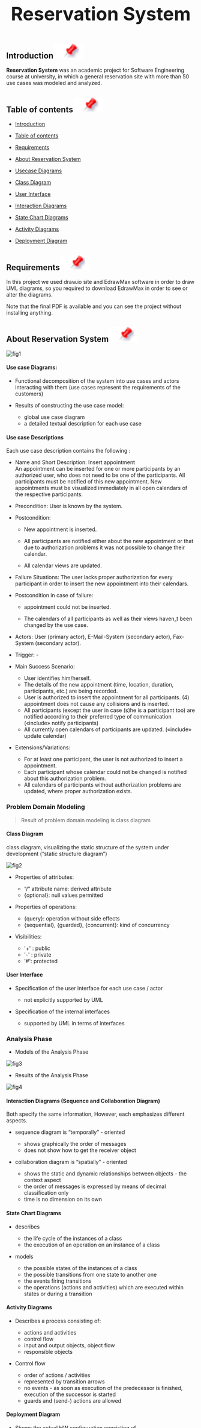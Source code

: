 <h1 align="center" style="display: block; font-size: 3.5em; font-weight: bold; margin-block-start: 1em; margin-block-end: 1em;">

<br /><br /><strong>Reservation System</strong>

</h1>


## Introduction[![](https://raw.githubusercontent.com/aregtech/areg-sdk/master/docs/img/pin.svg)](#introduction)

  

**Reservation System** was an academic project for Software Engineering course at university, in which a general reservation site with more than 50 use cases was modeled and analyzed.

  

  

## Table of contents[![](https://raw.githubusercontent.com/aregtech/areg-sdk/master/docs/img/pin.svg)](#table-of-contents)

- [Introduction](#introduction)

- [Table of contents](#table-of-contents)

- [Requirements](#requirements)

- [About Reservation System](#software)

- [Usecase Diagrams](#Usecase-Diagrams)

- [Class Diagram](#logging-service)

- [User Interface](#development)

- [Interaction Diagrams](#development)

- [State Chart Diagrams](#development)

- [Activity Diagrams](#development)

- [Deployment Diagram](#development)

  

  

  

## Requirements[![](https://raw.githubusercontent.com/aregtech/areg-sdk/master/docs/img/pin.svg)](#requirements)

  

In this project we used draw.io site and EdrawMax software in order to draw UML diagrams, so you required to download EdrawMax in order to see or alter the diagrams.

  

Note that the final PDF is available and you can see the project without installing anything.

  

  

## About Reservation System[![](https://raw.githubusercontent.com/aregtech/areg-sdk/master/docs/img/pin.svg)](#software)

<img width="1230" alt="fig1" src="https://user-images.githubusercontent.com/87521998/217460349-8895d69a-2ee3-4272-ad5f-6c7f66aa9828.png">



#### Use case Diagrams: 
- Functional decomposition of the system into use cases and actors interacting with them (use cases represent the requirements of the customers)

- Results of constructing the use case model:
  - global use case diagram  
  - a detailed textual description for each use case
  

#### Use case Descriptions
Each use case description contains the following : 
-   Name and Short Description: Insert appointment  
    An appointment can be inserted for one or more participants by an authorized
    user, who does not need to be one of the participants. All participants must be notified of this new appointment. New appointments must be visualized immediately in all open calendars of the respective participants.
    
-    Precondition: User is known by the system.
    
-  Postcondition:
    
    - New appointment is inserted.
    
    -  All participants are notified either about the new appointment or that due to authorization problems it was not possible to change their calendar.
    
    -  All calendar views are updated.
    

-  Failure Situations: The user lacks proper authorization for every participant in order to insert the new appointment into their calendars.

-   Postcondition in case of failure:
    
    -  appointment could not be inserted.
    
    -  The calendars of all participants as well as their views haven„t been changed by the use case.
    
-    Actors: User (primary actor), E-Mail-System (secondary actor), Fax-System (secondary actor).
    
-   Trigger: -
    
-    Main Success Scenario:
	   - User identifies him/herself.
     - The details of the new appointment (time, location, duration, participants, etc.) are being recorded.
     -  User is authorized to insert the appointment for all participants. (4) appointment does not cause any collisions and is inserted.
     -  All participants (except the user in case (s)he is a participant too) are notified according to their preferred type of communication («include» notify participants)
     -  All currently open calendars of participants are updated. («include» update calendar)
    
- Extensions/Variations:  
  -  For at least one participant, the user is not authorized to insert a appointment.
  -  Each participant whose calendar could not be changed is notified about this authorization problem.
  -  All calendars of participants without authorization problems are updated, where proper authorization exists.


### Problem Domain Modeling
> Result of problem domain modeling is class diagram

#### Class Diagram
class diagram, visualizing the static structure of the system under development (“static structure diagram”)

<img width="1171" alt="fig2" src="https://user-images.githubusercontent.com/87521998/217464890-bbaa7c92-b527-494d-a714-c5f5a924adc7.png">

- Properties of attributes:
  - “/” attribute name: derived attribute
  -  {optional}: null values permitted

- Properties of operations: 
  - {query}: operation without side effects
  - {sequential}, {guarded}, {concurrent}: kind of concurrency 

- Visibilities:
  -  '+' : public  
  - '-' : private  
  - '#': protected

#### User Interface
- Specification of the user interface for each use case / actor
  - not explicitly supported by UML

-  Specification of the internal interfaces  
   -  supported by UML in terms of interfaces
  
### Analysis Phase
* Models of the Analysis Phase

<img width="1192" alt="fig3" src="https://user-images.githubusercontent.com/87521998/217464538-6d46693b-9db9-4829-8a02-f8f9ed488617.png">


* Results of the Analysis Phase

<img width="1219" alt="fig4" src="https://user-images.githubusercontent.com/87521998/217464663-470e6c51-bb56-4ce5-8e24-6587545b7f40.png">


  

#### Interaction Diagrams (Sequence and Collaboration Diagram)
 Both specify the same information, However, each emphasizes different aspects.

- sequence diagram is “temporally” - oriented
   -  shows graphically the order of messages
    - does not show how to get the receiver object  
    
 - collaboration diagram is “spatially” - oriented
    - shows the static and dynamic relationships between objects - the context aspect
     - the order of messages is expressed by means of decimal classification only
     -  time is no dimension on its own

  

#### State Chart Diagrams
- describes  
  - the life cycle of the instances of a class
  -  the execution of an operation on an instance of a class
  
- models
   -  the possible states of the instances of a class
   -  the possible transitions from one state to another one
   - the events firing transitions
   -  the operations (actions and activities) which are executed within states or during a transition
  

#### Activity Diagrams
- Describes a process
consisting of:
   -  actions and activities  
   -  control flow  
   -  input and output objects, object flow 
   - responsible objects
  
  
- Control flow
  - order of actions / activities
  -  represented by transition arrows
  - no events - as soon as execution of the predecessor is finished, execution of the successor is started
   - guards and (send-) actions are allowed

#### Deployment Diagram
- Shows the actual HW configuration consisting of
   - nodes (processors (default), I/O, ...) 
   -  SW-components  
   - processes  
   -  objects and of the communication channels between nodes

- Properties of nodes can be denoted by means of tagged values and/or stereotypes (e.g., capacity, reliability)
  
<br/>1 `star` == 1 `thank you`. By starring the project you thank the contributors for work.
<div align="right">[ <a href="#table-of-contents">↑ to top ↑</a> ]</div>

  

<!-- markdownlint-enable -->
